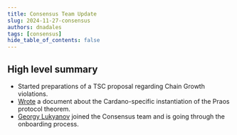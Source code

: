 ```yaml
---
title: Consensus Team Update
slug: 2024-11-27-consensus
authors: dnadales
tags: [consensus]
hide_table_of_contents: false
---
```


## High level summary

- Started preparations of a TSC proposal regarding Chain Growth violations.
- [Wrote](https://github.com/IntersectMBO/ouroboros-consensus/pull/1320) a document about the Cardano-specific instantiation of the Praos protocol theorem.
- [Georgy Lukyanov](https://github.com/geo2a) joined the Consensus team and is going through the onboarding process.
